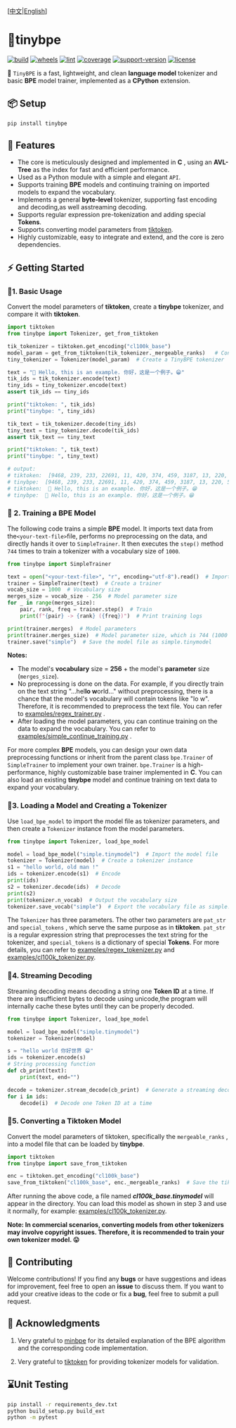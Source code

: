 [[中文](https://github.com/neluca/tinybpe/blob/main/README.md)|[English](https://github.com/neluca/tinybpe/blob/main/README_en.md)]

# 🚀tinybpe

[![build](https://github.com/neluca/tinybpe/workflows/build/badge.svg)](https://github.com/neluca/tinybpe/actions/workflows/python-package.yml)
[![wheels](https://github.com/neluca/tinybpe/workflows/wheels/badge.svg)](https://github.com/neluca/tinybpe/actions/workflows/wheels.yml)
[![lint](https://github.com/neluca/tinybpe/workflows/lint/badge.svg)](https://github.com/neluca/tinybpe/actions/workflows/lint.yml)
[![coverage](https://img.shields.io/codecov/c/github/neluca/tinybpe)](https://codecov.io/gh/neluca/tinybpe)
[![support-version](https://img.shields.io/pypi/pyversions/tinybpe)](https://pypi.org/project/tinybpe/)
[![license](https://img.shields.io/github/license/neluca/tinybpe)](https://github.com/neluca/tinybpe/blob/main/LICENSE)

👋 `TinyBPE` is a fast, lightweight, and clean **language model** tokenizer and basic **BPE** model trainer, implemented as a **CPython** extension.

## 📦 Setup

```bash
pip install tinybpe
```

## 🌟 Features

- The core is meticulously designed and implemented in **C** , using an **AVL-Tree** as the index for fast and efficient performance.
- Used as a Python module with a simple and elegant `API`.
- Supports training **BPE** models and continuing training on imported models to expand the vocabulary.
- Implements a general **byte-level** tokenizer, supporting fast encoding and decoding,as well asstreaming decoding.
- Supports regular expression pre-tokenization and adding special **Tokens**.
- Supports converting model parameters from [tiktoken](https://github.com/openai/tiktoken).
- Highly customizable, easy to integrate and extend, and the core is zero dependencies.



## ⚡️ Getting Started

### 📍1. Basic Usage

Convert the model parameters of **tiktoken**, create a **tinybpe** tokenizer, and compare it with **tiktoken**.

```python
import tiktoken
from tinybpe import Tokenizer, get_from_tiktoken

tik_tokenizer = tiktoken.get_encoding("cl100k_base")
model_param = get_from_tiktoken(tik_tokenizer._mergeable_ranks)   # Convert model parameters
tiny_tokenizer = Tokenizer(model_param)  # Create a TinyBPE tokenizer

text = "👋 Hello, this is an example. 你好，这是一个例子。😁"
tik_ids = tik_tokenizer.encode(text)
tiny_ids = tiny_tokenizer.encode(text)
assert tik_ids == tiny_ids

print("tiktoken: ", tik_ids)
print("tinybpe: ", tiny_ids)

tik_text = tik_tokenizer.decode(tiny_ids)
tiny_text = tiny_tokenizer.decode(tik_ids)
assert tik_text == tiny_text

print("tiktoken: ", tik_text)
print("tinybpe: ", tiny_text)

# output:
# tiktoken:  [9468, 239, 233, 22691, 11, 420, 374, 459, 3187, 13, 220, 57668, 53901, 3922, 44388, 21043, 48044, 27452, 45829, 1811, 76460, 223]
# tinybpe:  [9468, 239, 233, 22691, 11, 420, 374, 459, 3187, 13, 220, 57668, 53901, 3922, 44388, 21043, 48044, 27452, 45829, 1811, 76460, 223]
# tiktoken:  👋 Hello, this is an example. 你好，这是一个例子。😁
# tinybpe:  👋 Hello, this is an example. 你好，这是一个例子。😁
```

### 📍 2. Training a BPE Model

The following code trains a simple **BPE** model. It imports text data from the`<your-text-file>`file, performs no preprocessing on the data, and directly hands it over to `SimpleTrainer`. It then executes the `step()` method `744` times to train a tokenizer with a vocabulary size of `1000`.

```python
from tinybpe import SimpleTrainer

text = open("<your-text-file>", "r", encoding="utf-8").read()  # Import text file
trainer = SimpleTrainer(text)  # Create a trainer
vocab_size = 1000  # Vocabulary size
merges_size = vocab_size - 256  # Model parameter size
for _ in range(merges_size):
    pair, rank, freq = trainer.step()  # Train
    print(f"{pair} -> {rank} ({freq})")  # Print training logs

print(trainer.merges)  # Model parameters
print(trainer.merges_size)  # Model parameter size, which is 744 (1000 - 256)
trainer.save("simple")  # Save the model file as simple.tinymodel
```

**Notes:**

- The model's **vocabulary** size = **256** + the model's **parameter** size (`merges_size`).
- No preprocessing is done on the data. For example, if you directly train on the text string "...hel**lo w**orld..." without preprocessing, there is a chance that the model's vocabulary will contain tokens like "lo w". Therefore, it is recommended to preprocess the text file. You can refer to [examples/regex_trainer.py](https://github.com/neluca/tinybpe/blob/main/examples/regex_trainer.py) .
- After loading the model parameters, you can continue training on the data to expand the vocabulary. You can refer to [examples/simple_continue_training.py](https://github.com/neluca/tinybpe/blob/main/examples/simple_continue_training.py) .

For more complex **BPE** models, you can design your own data preprocessing functions or inherit from the parent class `bpe.Trainer` of `SimpleTrainer` to implement your own trainer. `bpe.Trainer` is a high-performance, highly customizable base trainer implemented in **C**. You can also load an existing **tinybpe** model and continue training on text data to expand your vocabulary.

### 📍3. Loading a Model and Creating a Tokenizer

Use `load_bpe_model` to import the model file as tokenizer parameters, and then create a `Tokenizer` instance from the model parameters.

```python
from tinybpe import Tokenizer, load_bpe_model

model = load_bpe_model("simple.tinymodel")  # Import the model file
tokenizer = Tokenizer(model)  # Create a tokenizer instance
s1 = "hello world, old man !"
ids = tokenizer.encode(s1)  # Encode
print(ids)
s2 = tokenizer.decode(ids)  # Decode
print(s2)
print(tokenizer.n_vocab)  # Output the vocabulary size
tokenizer.save_vocab("simple")  # Export the vocabulary file as simple.vocab
```

The `Tokenizer` has three parameters. The other two parameters are `pat_str` and `special_tokens` , which serve the same purpose as in **tiktoken**. `pat_str` is a regular expression string that preprocesses the text string for the tokenizer, and `special_tokens` is a dictionary of special **Tokens**. For more details, you can refer to [examples/regex_tokenizer.py](https://github.com/neluca/tinybpe/blob/main/examples/regex_tokenizer.py) and [examples/cl100k_tokenizer.py](https://github.com/neluca/tinybpe/blob/main/examples/cl100k_tokenizer.py).

### 📍4. Streaming Decoding

Streaming decoding means decoding a string one **Token ID** at a time. If there are insufficient bytes to decode using unicode,the program will internally cache these bytes until they can be properly decoded.

```python
from tinybpe import Tokenizer, load_bpe_model

model = load_bpe_model("simple.tinymodel")
tokenizer = Tokenizer(model)

s = "hello world 你好世界 😁"
ids = tokenizer.encode(s)
# String processing function
def cb_print(text):
    print(text, end="")

decode = tokenizer.stream_decode(cb_print)  # Generate a streaming decoding function
for i in ids:
    decode(i)  # Decode one Token ID at a time
```

### 📍5. Converting a Tiktoken Model

Convert the model parameters of tiktoken, specifically the `mergeable_ranks` , into a model file that can be loaded by **tinybpe**.

```python
import tiktoken
from tinybpe import save_from_tiktoken

enc = tiktoken.get_encoding("cl100k_base")
save_from_tiktoken("cl100k_base", enc._mergeable_ranks)  # Save the tiktoken model parameters as a TinyBPE model file
```

After running the above code, a file named ***cl100k_base.tinymodel*** will appear in the directory. You can load this model as shown in step 3 and use it normally, for example: [examples/cl100k_tokenizer.py](https://github.com/neluca/tinybpe/blob/main/examples/cl100k_tokenizer.py).

**Note: In commercial scenarios, converting models from other tokenizers may involve copyright issues. Therefore, it is recommended to train your own tokenizer model. 😛**



## 🔧 Contributing

Welcome contributions! If you find any **bugs** or have suggestions and ideas for improvement, feel free to open an **issue** to discuss them. If you want to add your creative ideas to the code or fix a **bug**, feel free to submit a pull request.

## 🤝 Acknowledgments

1. Very grateful to [minbpe](https://github.com/karpathy/minbpe) for its detailed explanation of the BPE algorithm and the corresponding code implementation.

2. Very grateful to [tiktoken](https://github.com/openai/tiktoken) for providing tokenizer models for validation.


## ⌛Unit Testing


```bash
pip install -r requirements_dev.txt
python build_setup.py build_ext
python -m pytest
```

